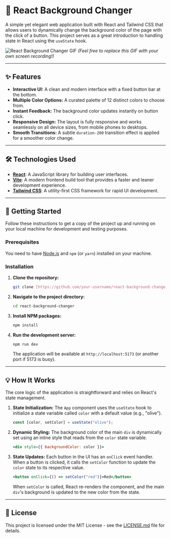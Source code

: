 # 🎨 React Background Changer

A simple yet elegant web application built with React and Tailwind CSS that allows users to dynamically change the background color of the page with the click of a button. This project serves as a great introduction to handling state in React using the `useState` hook.

![React Background Changer GIF](https://i.imgur.com/2mJ6f1A.gif)
*(Feel free to replace this GIF with your own screen recording!)*

---

## ✨ Features

-   **Interactive UI:** A clean and modern interface with a fixed button bar at the bottom.
-   **Multiple Color Options:** A curated palette of 12 distinct colors to choose from.
-   **Instant Feedback:** The background color updates instantly on button click.
-   **Responsive Design:** The layout is fully responsive and works seamlessly on all device sizes, from mobile phones to desktops.
-   **Smooth Transitions:** A subtle `duration-200` transition effect is applied for a smoother color change.

---

## 🛠️ Technologies Used

-   **[React](https://reactjs.org/)**: A JavaScript library for building user interfaces.
-   **[Vite](https://vitejs.dev/)**: A modern frontend build tool that provides a faster and leaner development experience.
-   **[Tailwind CSS](https://tailwindcss.com/)**: A utility-first CSS framework for rapid UI development.

---

## 🚀 Getting Started

Follow these instructions to get a copy of the project up and running on your local machine for development and testing purposes.

### Prerequisites

You need to have [Node.js](https://nodejs.org/) and `npm` (or `yarn`) installed on your machine.

### Installation

1.  **Clone the repository:**
    ```sh
    git clone [https://github.com/your-username/react-background-changer.git](https://github.com/your-username/react-background-changer.git)
    ```

2.  **Navigate to the project directory:**
    ```sh
    cd react-background-changer
    ```

3.  **Install NPM packages:**
    ```sh
    npm install
    ```

4.  **Run the development server:**
    ```sh
    npm run dev
    ```
    The application will be available at `http://localhost:5173` (or another port if 5173 is busy).

---

## 💡 How It Works

The core logic of the application is straightforward and relies on React's state management.

1.  **State Initialization:** The `App` component uses the `useState` hook to initialize a state variable called `color` with a default value (e.g., "olive").
    ```jsx
    const [color, setColor] = useState("olive");
    ```

2.  **Dynamic Styling:** The background color of the main `div` is dynamically set using an inline style that reads from the `color` state variable.
    ```jsx
    <div style={{ backgroundColor: color }}>
    ```

3.  **State Updates:** Each button in the UI has an `onClick` event handler. When a button is clicked, it calls the `setColor` function to update the `color` state to its respective value.
    ```jsx
    <button onClick={() => setColor("red")}>Red</button>
    ```
    When `setColor` is called, React re-renders the component, and the main `div`'s background is updated to the new color from the state.

---

## 📄 License

This project is licensed under the MIT License - see the [LICENSE.md](LICENSE.md) file for details.
